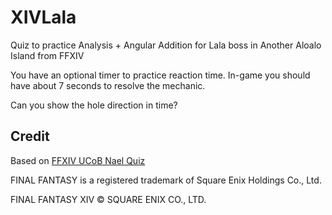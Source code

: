 # XIVLala
Quiz to practice Analysis + Angular Addition for Lala boss in Another Aloalo Island from FFXIV

You have an optional timer to practice reaction time. In-game you should have about 7 seconds to resolve the mechanic.

Can you show the hole direction in time?

## Credit
Based on [FFXIV UCoB Nael Quiz](https://harry-kwon.github.io/FFXIV-UCoB-Nael-Quiz/)

FINAL FANTASY is a registered trademark of Square Enix Holdings Co., Ltd.

FINAL FANTASY XIV © SQUARE ENIX CO., LTD. 